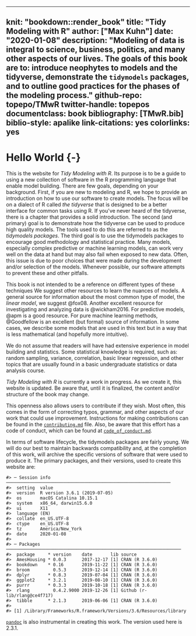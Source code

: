 
---
knit: "bookdown::render_book"
title: "Tidy Modeling with R"
author: ["Max Kuhn"]
date: "2020-01-08"
description: "Modeling of data is integral to science, business, politics, and many other aspects of our lives. The goals of this book are to: introduce neophytes to models and the tidyverse, demonstrate the `tidymodels` packages, and to outline good practices for the phases of the modeling process."
github-repo: topepo/TMwR
twitter-handle: topepos
documentclass: book
bibliography: [TMwR.bib]
biblio-style: apalike
link-citations: yes
colorlinks: yes
---

# Hello World {-} 

This is the website for _Tidy Modeling with R_. Its purpose is to be a guide to using a new collection of software in the R programming language that enable model building. There are few goals, depending on your background. First, if you are new to modeling and R, we hope to provide an introduction on how to use our software to create models. The focus will be on a dialect of R called _the tidyverse_ that is designed to be a better interface for common tasks using R. If you've never heard of the tidyverse, there is a chapter that provides a solid introduction. The second (and primary) goal is to demonstrate how the tidyverse can be used to produce high quality models. The tools used to do this are referred to as the _tidymodels packages_. The third goal is to use the tidymodels packages to encourage good methodology and statistical practice. Many models, especially complex predictive or machine learning models, can work very well on the data at hand but may also fail when exposed to new data. Often, this issue is due to poor choices that were made during the development and/or selection of the models. Whenever possible, our software attempts to prevent these and other pitfalls. 

This book is not intended to be a reference on different types of these techniques We suggest other resources to learn the nuances of models. A general source for information about the most common type of model, the _linear model_, we suggest @fox08. Another excellent resource for investigating and analyzing data is @wickham2016. For predictive models, @apm is a good resource. For pure machine learning methods, @Goodfellow is an excellent (but formal) source of information.  In some cases, we describe some models that are used in this text but in a way that is less mathematical (and hopefully more intuitive). 

We do not assume that readers will have had extensive experience in model building and statistics. Some statistical knowledge is required, such as: random sampling, variance, correlation, basic linear regression, and other topics that are usually found in a basic undergraduate statistics or data analysis course. 

_Tidy Modeling with R_ is currently a work in progress. As we create it, this website is updated. Be aware that, until it is finalized, the content and/or structure of the book may change. 

This openness also allows users to contribute if they wish. Most often, this comes in the form of correcting typos, grammar, and other aspects of our work that could use improvement. Instructions for making contributions can be found in the [`contributing.md`](https://github.com/topepo/TMwR/blob/master/contributing.md) file. Also, be aware that this effort has a code of conduct, which can be found at [`code_of_conduct.md`](https://github.com/topepo/TMwR/blob/master/code_of_conduct.md). 

In terms of software lifecycle, the tidymodels packages are fairly young. We will do our best to maintain backwards compatibility and, at the completion of this work, will archive the specific versions of software that were used to produce it. The primary packages, and their versions, used to create this website are:




```
#> ─ Session info ───────────────────────────────────────────────────────────────
#>  setting  value                       
#>  version  R version 3.6.1 (2019-07-05)
#>  os       macOS Catalina 10.15.1      
#>  system   x86_64, darwin15.6.0        
#>  ui       X11                         
#>  language (EN)                        
#>  collate  en_US.UTF-8                 
#>  ctype    en_US.UTF-8                 
#>  tz       America/New_York            
#>  date     2020-01-08                  
#> 
#> ─ Packages ───────────────────────────────────────────────────────────────────
#>  package     * version    date       lib source                      
#>  AmesHousing * 0.0.3      2017-12-17 [1] CRAN (R 3.6.0)              
#>  bookdown    * 0.16       2019-11-22 [1] CRAN (R 3.6.0)              
#>  broom         0.5.3      2019-12-14 [1] CRAN (R 3.6.0)              
#>  dplyr       * 0.8.3      2019-07-04 [1] CRAN (R 3.6.0)              
#>  ggplot2     * 3.2.1      2019-08-10 [1] CRAN (R 3.6.0)              
#>  purrr       * 0.3.3      2019-10-18 [1] CRAN (R 3.6.0)              
#>  rlang         0.4.2.9000 2019-12-26 [1] Github (r-lib/rlang@ce4f717)
#>  tibble      * 2.1.3      2019-06-06 [1] CRAN (R 3.6.0)              
#> 
#> [1] /Library/Frameworks/R.framework/Versions/3.6/Resources/library
```

[`pandoc`](https://pandoc.org/) is also instrumental in creating this work. The version used here is 2.3.1. 

